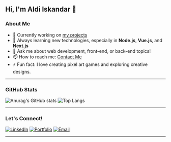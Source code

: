 ## Hi, I'm Aldi Iskandar 👋

### About Me
- 🔭 Currently working on [my projects](https://aldiiskandar.com/)
- 🌱 Always learning new technologies, especially in **Node.js**, **Vue.js**, and **Next.js**
- 💬 Ask me about web development, front-end, or back-end topics!
- 📫 How to reach me: [Contact Me](https://aldiiskandar.com/#contact)
- ⚡ Fun fact: I love creating pixel art games and exploring creative designs.

---

### GitHub Stats
![Anurag's GitHub stats](https://github-readme-stats.vercel.app/api?username=salamanderin45&show_icons=true&theme=tokyonight)
![Top Langs](https://github-readme-stats.vercel.app/api/top-langs/?username=salamanderin45&layout=compact&theme=tokyonight)

---

### Let's Connect!
[![LinkedIn](https://img.shields.io/badge/LinkedIn-0077B5?logo=linkedin&logoColor=white&style=for-the-badge)](https://www.linkedin.com/in/your-linkedin)
[![Portfolio](https://img.shields.io/badge/Portfolio-000000?logo=internet-explorer&logoColor=white&style=for-the-badge)](https://aldiiskandar.com)
[![Email](https://img.shields.io/badge/Email-D14836?logo=gmail&logoColor=white&style=for-the-badge)](mailto:youremail@example.com)

---

<!--
**salamanderin45/salamanderin45** is a ✨ _special_ ✨ repository because its `README.md` (this file) appears on your GitHub profile.

Here are some ideas to get you started:

- 🔭 I’m currently working on ...
- 🌱 I’m currently learning ...
- 👯 I’m looking to collaborate on ...
- 🤔 I’m looking for help with ...
- 💬 Ask me about ...
- 📫 How to reach me: ...
- 😄 Pronouns: ...
- ⚡ Fun fact: ...
-->
